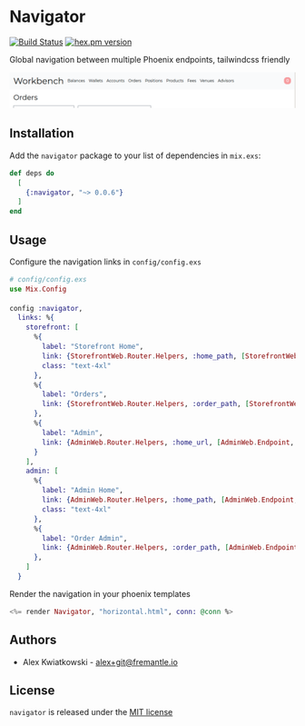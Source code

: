 # Navigator

[![Build Status](https://github.com/fremantle-industries/navigator/workflows/test/badge.svg?branch=main)](https://github.com/fremantle-industries/navigator/actions?query=workflow%3Atest)
[![hex.pm version](https://img.shields.io/hexpm/v/navigator.svg?style=flat)](https://hex.pm/packages/navigator)

Global navigation between multiple Phoenix endpoints, tailwindcss friendly

![navigation](./docs/navigation.png)

## Installation

Add the `navigator` package to your list of dependencies in `mix.exs`:

```elixir
def deps do
  [
    {:navigator, "~> 0.0.6"}
  ]
end
```

## Usage

Configure the navigation links in `config/config.exs`

```elixir
# config/config.exs
use Mix.Config

config :navigator,
  links: %{
    storefront: [
      %{
        label: "Storefront Home",
        link: {StorefrontWeb.Router.Helpers, :home_path, [StorefrontWeb.Endpoint, :index]},
        class: "text-4xl"
      },
      %{
        label: "Orders",
        link: {StorefrontWeb.Router.Helpers, :order_path, [StorefrontWeb.Endpoint, :index]}
      },
      %{
        label: "Admin",
        link: {AdminWeb.Router.Helpers, :home_url, [AdminWeb.Endpoint, :index]}
      }
    ],
    admin: [
      %{
        label: "Admin Home",
        link: {AdminWeb.Router.Helpers, :home_path, [AdminWeb.Endpoint, :index]},
        class: "text-4xl"
      },
      %{
        label: "Order Admin",
        link: {AdminWeb.Router.Helpers, :order_path, [AdminWeb.Endpoint, :index]}
      },
    ]
  }
```

Render the navigation in your phoenix templates

```elixir
<%= render Navigator, "horizontal.html", conn: @conn %>
```

## Authors

- Alex Kwiatkowski - alex+git@fremantle.io

## License

`navigator` is released under the [MIT license](./LICENSE)
